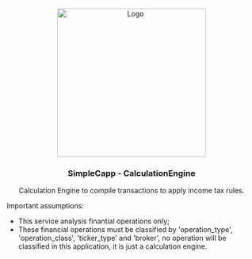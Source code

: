 <br />
<p align="center">
  <a href="https://github.com/othneildrew/Best-README-Template">
    <img src="https://github.com/GustavoRonconi/simplecapp_web/tree/dev/static/images/logo.png" alt="Logo" width="300" height="300">
  </a>

  <h3 align="center">SimpleCapp - CalculationEngine</h3>

  <p align="center">
    Calculation Engine to compile transactions to apply income tax rules.
  </p>
</p>



Important assumptions:
* This service analysis finantial operations only;
* These financial operations must be classified by 'operation_type', 'operation_class', 'ticker_type' and 'broker', no operation will be classified in this application, it is just a calculation engine.